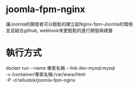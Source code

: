 # joomla-fpm-nginx
讓Joomla的開發者可以輕鬆的建立起Nginx-fpm-Joomla的環境<br>
並且結合github, webhook來更輕鬆的進行開發與建置

# 執行方式
docker run --name 專案名稱 --link dev-mysql:mysql <br>
           -v /container/專案名稱:/var/www/html <br>
           -P -d tellustek/joomla-fpm-nginx

